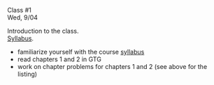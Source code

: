 <div class="lecture2">

<div class="column_date">
<p markdown="block">

Class #1 <br>
Wed, 9/04

</p>
</div>
<div class="column_materials">
<p markdown="block">


Introduction to the class.
<br>
[Syllabus](syllabus.html).

</p>
</div>

<div class="column_assign">
<p markdown="block">

- familiarize yourself with the course [syllabus](syllabus.html)
- read chapters 1 and 2 in GTG
- work on chapter problems for chapters 1 and 2 (see above for the listing)

<!--
- project 1: Reading and understanding code. Due __Sept. 20, 11:55pm__. <br>
  Familiarize yourself with the following code. The three files provide a simple implementation
  of a color converter (CSS named colors, RGB values, hex-representation). Once you decide that you understand the
  code (how it works, what it does, how the three classes interact, how the user interaction happens,
  how the file I/O works, ...), you will take a quiz on NYU Classes that is based on the code. (For the purpose
  of the quiz, you will use the line numbering in the PDF documents of the code, but you should use the
  actual code to run it and experiment with it.)

  - [zip file with the source code](hwk/project1_1.zip)
  - [ColorConverter class - PDF](hwk/ColorConverter_java.pdf)
  - [ColorList class - PDF](hwk/ColorList_java.pdf)
  - [Color class - PDF](hwk/Color_java.pdf)
  - input file: [color_list.txt](hwk/color_list.txt) - some of the questions in the quiz refer to this file

  (The quiz will be available on NYU Classes at the end of this week.)

-->

</p>
</div>

</div>
